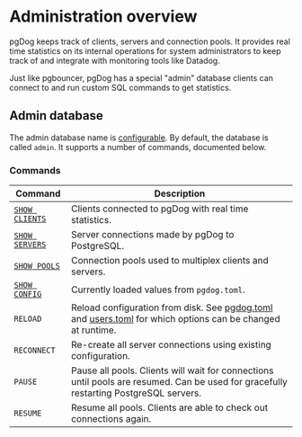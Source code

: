 # Administration overview

pgDog keeps track of clients, servers and connection pools. It provides real time statistics on its internal operations for system
administrators to keep track of and integrate with monitoring tools like Datadog.

Just like pgbouncer, pgDog has a special "admin" database clients can connect to and run custom SQL commands
to get statistics.

## Admin database

The admin database name is [configurable](../configuration/pgdog.toml/admin.md). By default, the database is called `admin`. It supports a number of commands, documented below.

### Commands

| Command | Description |
|---------|-------------|
| [`SHOW CLIENTS`](clients.md) | Clients connected to pgDog with real time statistics. |
| [`SHOW SERVERS`](servers.md) | Server connections made by pgDog to PostgreSQL. |
| [`SHOW POOLS`](pools.md) | Connection pools used to multiplex clients and servers. |
| [`SHOW CONFIG`](config.md) | Currently loaded values from `pgdog.toml`. |
| `RELOAD` | Reload configuration from disk. See [pgdog.toml](../configuration/pgdog.toml/general.md) and [users.toml](../configuration/users.toml/users.md) for which options can be changed at runtime. |
| `RECONNECT` | Re-create all server connections using existing configuration. |
| `PAUSE` | Pause all pools. Clients will wait for connections until pools are resumed. Can be used for gracefully restarting PostgreSQL servers. |
| `RESUME` | Resume all pools. Clients are able to check out connections again. |
